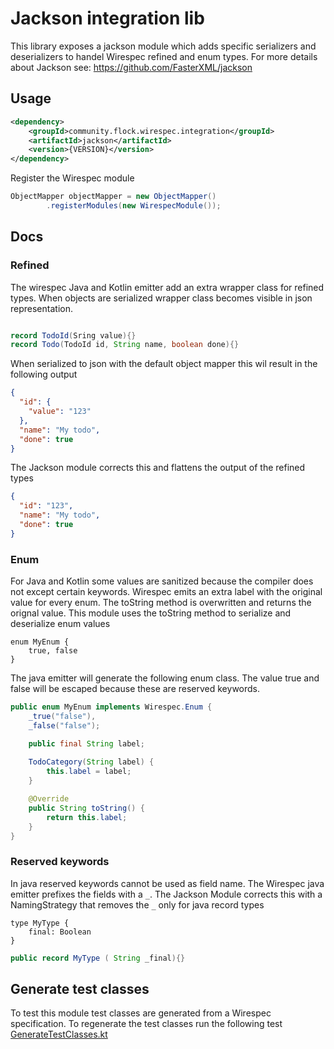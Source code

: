 # Jackson integration lib

This library exposes a jackson module which adds specific serializers and deserializers to handel Wirespec refined and enum types. For more details about Jackson see: https://github.com/FasterXML/jackson

## Usage
```xml
<dependency>
    <groupId>community.flock.wirespec.integration</groupId>
    <artifactId>jackson</artifactId>
    <version>{VERSION}</version>
</dependency>
```

Register the Wirespec module

```java
ObjectMapper objectMapper = new ObjectMapper()
        .registerModules(new WirespecModule());
```

## Docs

### Refined
The wirespec Java and Kotlin emitter add an extra wrapper class for refined types. When objects are serialized wrapper class becomes visible in json representation.

```java

record TodoId(Sring value){}
record Todo(TodoId id, String name, boolean done){}
```
When serialized to json with the default object mapper this wil result in the following output

```json
{
  "id": {
    "value": "123"
  },
  "name": "My todo",
  "done": true
}
```
The Jackson module corrects this and flattens the output of the refined types

```json
{
  "id": "123",
  "name": "My todo",
  "done": true
}
```

### Enum

For Java and Kotlin some values are sanitized because the compiler does not except certain keywords. Wirespec emits an extra label with the original value for every enum. The toString method is overwritten and returns the orignal value. This module uses the toString method to serialize and deserialize enum values

```wirespec
enum MyEnum {
    true, false 
}
```

The java emitter will generate the following enum class. The value true and false will be escaped because these are reserved keywords.

```java
public enum MyEnum implements Wirespec.Enum {
    _true("false"),
    _false("false");

    public final String label;
    
    TodoCategory(String label) {
        this.label = label;
    }

    @Override
    public String toString() {
        return this.label;
    }
}
```

### Reserved keywords
In java reserved keywords cannot be used as field name. The Wirespec java emitter prefixes the fields with a `_`. The Jackson Module corrects this with a NamingStrategy that removes the `_` only for java record types

```wirespec
type MyType {
    final: Boolean
}
```

```java
public record MyType ( String _final){}
```

## Generate test classes
To test this module test classes are generated from a Wirespec specification. To regenerate the test classes run the following test [GenerateTestClasses.kt](src%2FjvmTest%2Fkotlin%2Fcommunity%2Fflock%2Fwirespec%2Fintegration%2Fjackson%2Fkotlin%2FGenerateTestClasses.kt)
